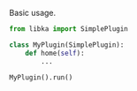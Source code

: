 Basic usage.

```python
from libka import SimplePlugin

class MyPlugin(SimplePlugin):
    def home(self):
        ...

MyPlugin().run()
```
